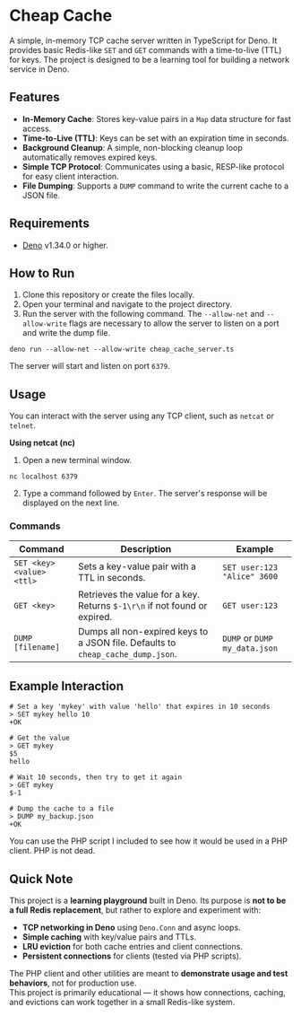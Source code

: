# Cheap Cache

A simple, in-memory TCP cache server written in TypeScript for Deno. It provides basic Redis-like `SET` and `GET` commands with a time-to-live (TTL) for keys. The project is designed to be a learning tool for building a network service in Deno.

## Features

* **In-Memory Cache**: Stores key-value pairs in a `Map` data structure for fast access.
* **Time-to-Live (TTL)**: Keys can be set with an expiration time in seconds.
* **Background Cleanup**: A simple, non-blocking cleanup loop automatically removes expired keys.
* **Simple TCP Protocol**: Communicates using a basic, RESP-like protocol for easy client interaction.
* **File Dumping**: Supports a `DUMP` command to write the current cache to a JSON file.

## Requirements

* [Deno](https://deno.land/) v1.34.0 or higher.

## How to Run

1. Clone this repository or create the files locally.
2. Open your terminal and navigate to the project directory.
3. Run the server with the following command. The `--allow-net` and `--allow-write` flags are necessary to allow the server to listen on a port and write the dump file.

```
deno run --allow-net --allow-write cheap_cache_server.ts
```

The server will start and listen on port `6379`.

## Usage

You can interact with the server using any TCP client, such as `netcat` or `telnet`.

**Using netcat (nc)**

1. Open a new terminal window.

```
nc localhost 6379
```

2. Type a command followed by `Enter`. The server's response will be displayed on the next line.

### Commands

| Command                   | Description                                                                     | Example                       |
| ------------------------- | ------------------------------------------------------------------------------- | ----------------------------- |
| `SET <key> <value> <ttl>` | Sets a key-value pair with a TTL in seconds.                                    | `SET user:123 "Alice" 3600`   |
| `GET <key>`               | Retrieves the value for a key. Returns `$-1\r\n` if not found or expired.       | `GET user:123`                |
| `DUMP [filename]`         | Dumps all non-expired keys to a JSON file. Defaults to `cheap_cache_dump.json`. | `DUMP` or `DUMP my_data.json` |

## Example Interaction

```
# Set a key 'mykey' with value 'hello' that expires in 10 seconds
> SET mykey hello 10
+OK

# Get the value
> GET mykey
$5
hello

# Wait 10 seconds, then try to get it again
> GET mykey
$-1

# Dump the cache to a file
> DUMP my_backup.json
+OK
```

You can use the PHP script I included to see how it would be used in a PHP client. PHP is not dead.

## Quick Note

This project is a **learning playground** built in Deno. Its purpose is **not to be a full Redis replacement**, but rather to explore and experiment with:

- **TCP networking in Deno** using `Deno.Conn` and async loops.  
- **Simple caching** with key/value pairs and TTLs.  
- **LRU eviction** for both cache entries and client connections.  
- **Persistent connections** for clients (tested via PHP scripts).  

The PHP client and other utilities are meant to **demonstrate usage and test behaviors**, not for production use.  
This project is primarily educational — it shows how connections, caching, and evictions can work together in a small Redis-like system.
